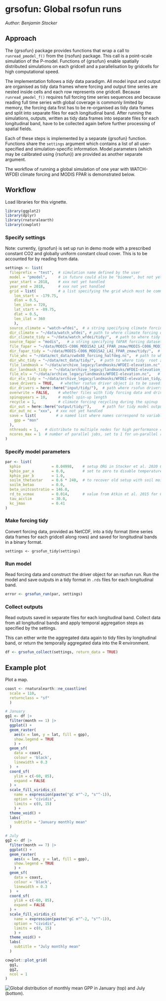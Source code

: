 # grsofun: Global rsofun runs

*Author: Benjamin Stocker*

## Approach

The {grsofun} package provides functions that wrap a call to `runread_pmodel_f()` from the {rsofun} package. This call is a point-scale simulation of the P-model. Functions of {grsofun} enable spatially distributed simulations on each gridcell and a parallelisation by gridcells for high computational speed.

The implementation follows a *tidy* data paradigm. All model input and output are organised as tidy data frames where forcing and output time series are nested inside cells and each row represents one gridcell. Because `runread_pmodel_f()` requires full forcing time series sequences and because reading full time series with global coverage is commonly limited by memory, the forcing data first has to be re-organised as tidy data frames and split into separate files for each longitudinal band. After running the simulations, outputs, written as tidy data frames into separate files for each longitudinal band, have to be collected again before further processing of spatial fields.

Each of these steps is implemented by a separate {grsofun} function. Functions share the `settings` argument which contains a list of all user-specified and simulation-specific information. Model parameters (which may be calibrated using {rsofun}) are provided as another separate argument.

The workflow of running a global simulation of one year with WATCH-WFDEI climate forcing and MODIS FPAR is demonstrated below.

## Workflow

Load libraries for this vignette.

``` r
library(ggplot2)
library(dplyr)
library(rnaturalearth)
library(cowplot)
```

### Specify settings

Note: currently, {grsofun} is set up run in demo mode with a prescribed constant CO2 and globally uniform constant cloud cover. This is to be accounted for by reading from data.

``` r
settings <- list(
  fileprefix = "test",  # simulation name defined by the user
  model = "pmodel",     # in future could also be "biomee", but not yet implemented
  year_start = 2018,    # xxx not yet handled
  year_end = 2018,      # xxx not yet handled
  grid = list(          # a list specifying the grid which must be common to all forcing data
    lon_start = -179.75,
    dlon = 0.5,
    len_ilon = 720,
    lat_start = -89.75,
    dlat = 0.5,
    len_ilat = 360
    ),
  source_climate = "watch-wfdei",  # a string specifying climate forcing dataset-specific variables
  dir_climate = "~/data/watch_wfdei", # path to where climate forcing data is located
  dir_climate_tidy = "~/data/watch_wfdei/tidy/",  # path to where tidy climate forcing data is to be written
  source_fapar = "modis",   # a string specifying fAPAR forcing dataset-specific variables
  file_fapar = "~/data/MODIS-C006_MOD15A2_LAI_FPAR_zmaw/MODIS-C006_MOD15A2__LAI_FPAR__LPDAAC__GLOBAL_0.5degree__UHAM-ICDC__2000_2018__MON__fv0.02.nc",  # path to where fAPAR forcing data is located
  dir_fapar_tidy = "~/data/MODIS-C006_MOD15A2_LAI_FPAR_zmaw/tidy/",  # path to where tidy fAPAR forcing data is to be written
  file_whc = "~/data/mct_data/cwdx80_forcing_halfdeg.nc",  # path to where root zone storage capacity forcing data is located
  dir_whc_tidy = "~/data/mct_data/tidy/",  # path to where tidy  root zone storage capacity forcing data is to be written
  file_landmask = "~/data/archive_legacy/landmasks/WFDEI-elevation.nc",    # path to where land mask data is located
  dir_landmask_tidy = "~/data/archive_legacy/landmasks/WFDEI-elevation_tidy/",    # path to where tidy land mask data is to be written
  file_elv = "~/data/archive_legacy/landmasks/WFDEI-elevation.nc",   # path to where elevation data is located
  dir_elv_tidy = "~/data/archive_legacy/landmasks/WFDEI-elevation_tidy/",   # path to where tidy elevation data is to be written
  save_drivers = TRUE,   # whether rsofun driver object is to be saved. Uses additional disk space but substantially speeds up grsofun_run().
  dir_drivers = here::here("input/tidy/"),  # path where rsofun drivers are to be written
  overwrite = FALSE,    # whether files with tidy forcing data and drivers are to be overwritten. If false, reads files if available instead of re-creating them.
  spinupyears = 10,     # model spin-up length
  recycle = 1,          # climate forcing recycling during the spinup
  dir_out = here::here("output/tidy/"),     # path for tidy model output
  dir_out_nc = "xxx",  # xxx not yet handled
  save = list(         # a named list where names correspond to variable names in rsofun output and the value is a string specifying the temporal resolution to which global output is to be aggregated. 
    gpp = "mon"
  ),
  nthreads = 1,   # distribute to multiple nodes for high performance computing - xxx not yet implemented
  ncores_max = 1  # number of parallel jobs, set to 1 for un-parallel run
)
```

### Specify model parameters

``` r
par <- list(
  kphio              = 0.04998,    # setup ORG in Stocker et al. 2020 GMD
  kphio_par_a        = 0.0,        # set to zero to disable temperature-dependence of kphio
  kphio_par_b        = 1.0,
  soilm_thetastar    = 0.6 * 240,  # to recover old setup with soil moisture stress
  soilm_betao        = 0.0,
  beta_unitcostratio = 146.0,
  rd_to_vcmax        = 0.014,      # value from Atkin et al. 2015 for C3 herbaceous
  tau_acclim         = 30.0,
  kc_jmax            = 0.41
)
```

### Make forcing tidy

Convert forcing data, provided as NetCDF, into a tidy format (time series data frames for each gridcell along rows) and saved for longitudinal bands in a binary format.

```{r eval=FALSE}
settings <- grsofun_tidy(settings)
```

### Run model

Read forcing data and construct the driver object for an rsofun run. Run the model and save outputs in a tidy format in `.rds` files for each longitudinal band.

``` r
error <- grsofun_run(par, settings)
```

### Collect outputs

Read outputs saved in separate files for each longitudinal band. Collect data from all longitudinal bands and apply temporal aggregation steps as specified by the settings.

This can either write the aggregated data again to tidy files by longitudinal band, or return the temporally aggregated data into the R environment.

``` r
df <- grsofun_collect(settings, return_data = TRUE)
```

## Example plot

Plot a map.

``` r
coast <- rnaturalearth::ne_coastline(
  scale = 110, 
  returnclass = "sf"
  )

# January
gg1 <- df |> 
  filter(month == 1) |> 
  ggplot() +
  geom_raster(
    aes(x = lon, y = lat, fill = gpp),
    show.legend = TRUE
    ) +
  geom_sf(
    data = coast,
    colour = 'black',
    linewidth = 0.3
  )  +
  coord_sf(
    ylim = c(-60, 85),
    expand = FALSE
  ) +
  scale_fill_viridis_c(
    name = expression(paste("gC m"^-2, "s"^-1)),
    option = "cividis",
    limits = c(0, 15)
    ) +
  theme_void() +
  labs(
    subtitle = "January monthly mean"
  )

# July
gg2 <- df |> 
  filter(month == 7) |> 
  ggplot() +
  geom_raster(
    aes(x = lon, y = lat, fill = gpp),
    show.legend = TRUE
    ) +
  geom_sf(
    data = coast,
    colour = 'black',
    linewidth = 0.3
  )  +
  coord_sf(
    ylim = c(-60, 85),
    expand = FALSE
  ) +
  scale_fill_viridis_c(
    name = expression(paste("gC m"^-2, "s"^-1)),
    option = "cividis",
    limits = c(0, 15)
    ) +
  theme_void() +
  labs(
    subtitle = "July monthly mean"
  )

cowplot::plot_grid(
  gg1, 
  gg2,
  ncol = 1
)
```

![Global distribution of monthly mean GPP in January (top) and July (bottom).](man/figures/gpp_demo.png)
